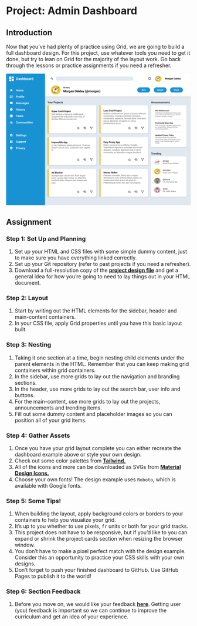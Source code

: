 # **Project: Admin Dashboard**

## ****Introduction****

Now that you’ve had plenty of practice using Grid, we are going to build a full dashboard design. For this project, use whatever tools you need to get it done, but try to lean on Grid for the majority of the layout work. Go back through the lessons or practice assignments if you need a refresher.

![Admin Dashboard Template](dashboard-project.png)

## ****Assignment****

### ****Step 1: Set Up and Planning****

1. Set up your HTML and CSS files with some simple dummy content, just to make sure you have everything linked correctly.
2. Set up your Git repository (refer to past projects if you need a refresher).
3. Download a full-resolution copy of the **[project design file](https://cdn.statically.io/gh/TheOdinProject/curriculum/43cc6ab69fdfbef40d431a65677d2144668930ac/intermediate_html_css/grid/project_admin_dashboard/imgs/dashboard-project.png)** and get a general idea for how you’re going to need to lay things out in your HTML document.

### ****Step 2: Layout****

1. Start by writing out the HTML elements for the sidebar, header and main-content containers.
2. In your CSS file, apply Grid properties until you have this basic layout built.

### ****Step 3: Nesting****

1. Taking it one section at a time, begin nesting child elements under the parent elements in the HTML. Remember that you can keep making grid containers within grid containers.
2. In the sidebar, use more grids to lay out the navigation and branding sections.
3. In the header, use more grids to lay out the search bar, user info and buttons.
4. For the main-content, use more grids to lay out the projects, announcements and trending items.
5. Fill out some dummy content and placeholder images so you can position all of your grid items.

### ****Step 4: Gather Assets****

1. Once you have your grid layout complete you can either recreate the dashboard example above or style your own design.
2. Check out some color palettes from **[Tailwind.](https://tailwindcss.com/docs/customizing-colors)**
3. All of the icons and more can be downloaded as SVGs from **[Material Design Icons.](https://pictogrammers.com/library/mdi/)**
4. Choose your own fonts! The design example uses `Roboto`, which is available with Google fonts.

### ****Step 5: Some Tips!****

1. When building the layout, apply background colors or borders to your containers to help you visualize your grid.
2. It’s up to you whether to use pixels, `fr` units or both for your grid tracks.
3. This project does not have to be responsive, but if you’d like to you can expand or shrink the project cards section when resizing the browser window.
4. You don’t have to make a pixel perfect match with the design example. Consider this an opportunity to practice your CSS skills with your own designs.
5. Don’t forget to push your finished dashboard to GitHub. Use GitHub Pages to publish it to the world!

### ****Step 6: Section Feedback****

1. Before you move on, we would like your feedback **[here](https://docs.google.com/forms/d/e/1FAIpQLSf_hNwIjvqcPZyl9Lx41mgJNQKp04qOro03SI8ABw4Zp7U_4w/viewform?usp=sf_link)**. Getting user (you) feedback is important so we can continue to improve the curriculum and get an idea of your experience.